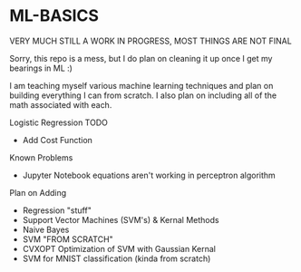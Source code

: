 # ML-BASICS

VERY MUCH STILL A WORK IN PROGRESS, MOST THINGS ARE NOT FINAL

Sorry, this repo is a mess, but I do plan on cleaning it up once I get my bearings in ML :) 

I am teaching myself various machine learning techniques and plan on building everything I can from scratch.
I also plan on including all of the math associated with each.

Logistic Regression TODO
 - Add Cost Function

Known Problems
 - Jupyter Notebook equations aren't working in perceptron algorithm

Plan on Adding
 - Regression "stuff"
 - Support Vector Machines (SVM's) & Kernal Methods
 - Naive Bayes
 - SVM "FROM SCRATCH"
 - CVXOPT Optimization of SVM with Gaussian Kernal
 - SVM for MNIST classification (kinda from scratch)
